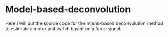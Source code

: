 # Model-based-deconvolution

Here I will put the source code for the model-based deconvolution method to estimate a motor unit twitch based on a force signal.
